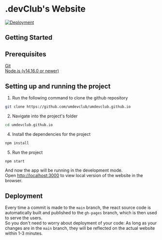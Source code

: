 # .devClub's Website

[![Deployment](https://github.com/umdevclub/umdevclub.github.io/actions/workflows/deploy.yml/badge.svg)](https://github.com/umdevclub/umdevclub.github.io/actions/workflows/deploy.yml)

## Getting Started

## Prerequisites
[Git](https://git-scm.com/downloads)  
[Node.js (v14.16.0 or newer)](https://nodejs.org/en/download/)

## Setting up and running the project
1. Run the following command to clone the github repository
```bash
git clone https://github.com/umdevclub/umdevclub.github.io
```
2. Navigate into the project's folder
```bash
cd umdevclub.github.io
```
4. Install the dependencies for the project
```bash
npm install
```
5. Run the project
```bash
npm start
```
And now the app will be running in the development mode.  
Open [http://localhost:3000](http://localhost:3000) to view local version of the website in the browser.

## Deployment

Every time a commit is made to the `main` branch, the react source code is automatically built and published to the `gh-pages` branch, which is then used to serve the users.  
So you don't need to worry about deployment of your code: As long as your changes are in the `main` branch, they will be reflected on the actual website within 1-3 minutes.
